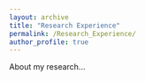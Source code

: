 ```yaml
---
layout: archive
title: "Research Experience"
permalink: /Research_Experience/
author_profile: true
---
```


About my research...
